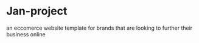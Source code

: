 # Jan-project
an eccomerce website template for brands that are looking to further their business online
